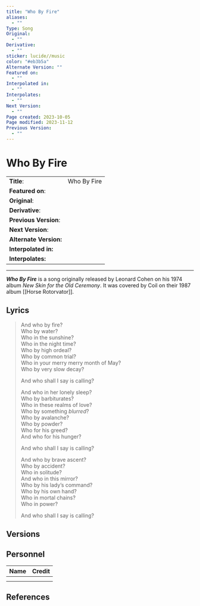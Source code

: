 ```yaml
---
title: "Who By Fire"
aliases:
  - ""
Type: Song
Original:
  - ""
Derivative:
  - ""
sticker: lucide//music
color: "#eb3b5a"
Alternate Version: ""
Featured on:
  - ""
Interpolated in:
  - ""
Interpolates:
  - ""
Next Version:
  - ""
Page created: 2023-10-05
Page modified: 2023-11-12
Previous Version:
  - ""
---
```


# Who By Fire

|  |  |
| --- | --- |
| __Title__: | Who By Fire |
| __Featured on__: |  |
| __Original__: |  |
| __Derivative__: |  |
| __Previous Version__: |  |
| __Next Version__: |  |
| __Alternate Version:__ |  |
| __Interpolated in:__ |  |
| __Interpolates:__ |  |

---

*__Who By Fire__* is a song originally released by Leonard Cohen on his 1974 album *New Skin for the Old Ceremony*. It was covered by Coil on their 1987 album [[Horse Rotorvator]].

## Lyrics

> And who by fire?  
> Who by water?  
> Who in the sunshine?  
> Who in the night time?  
> Who by high ordeal?  
> Who by common trial?  
> Who in your merry merry month of May?  
> Who by very slow decay?
> 
> And who shall I say is calling?
> 
> And who in her lonely sleep?  
> Who by barbiturates?  
> Who in these realms of love?  
> Who by something *blurred*?  
> Who by avalanche?  
> Who by powder?  
> Who for his greed?  
> And who for his hunger?
> 
> And who shall I say is calling?
> 
> And who by brave ascent?  
> Who by accident?  
> Who in solitude?  
> And who in this mirror?  
> Who by his lady’s command?  
> Who by his own hand?  
> Who in mortal chains?  
> Who in power?
> 
> And who shall I say is calling?

## Versions

## Personnel

|Name|Credit|
|---|---|
|||
|||

## References
